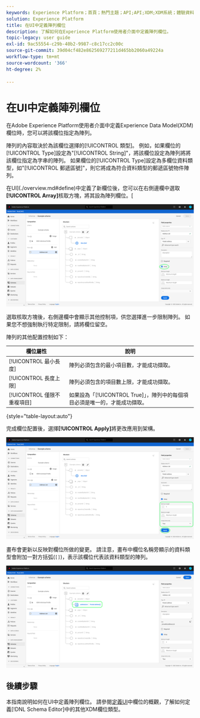 ```yaml
---
keywords: Experience Platform；首頁；熱門主題；API;API;XDM;XDM系統；體驗資料模型；資料模型；ui；工作區；陣列；欄位；
solution: Experience Platform
title: 在UI中定義陣列欄位
description: 了解如何在Experience Platform使用者介面中定義陣列欄位。
topic-legacy: user guide
exl-id: 9ac55554-c29b-40b2-9987-c8c17cc2c00c
source-git-commit: 39d04cf482e862569277211d465bb2060a49224a
workflow-type: tm+mt
source-wordcount: '366'
ht-degree: 2%

---
```


# 在UI中定義陣列欄位

在Adobe Experience Platform使用者介面中定義Experience Data Model(XDM)欄位時，您可以將該欄位指定為陣列。

陣列的內容取決於為該欄位選擇的[!UICONTROL 類型]。 例如，如果欄位的[!UICONTROL Type]設定為&quot;[!UICONTROL String]&quot;，將該欄位設定為陣列將將該欄位指定為字串的陣列。 如果欄位的[!UICONTROL Type]設定為多欄位資料類型，如&quot;[!UICONTROL 郵遞區號]&quot;，則它將成為符合資料類型的郵遞區號物件陣列。

在UI](./overview.md#define)中定義了新欄位後，您可以在右側邊欄中選取&#x200B;**[!UICONTROL Array]**&#x200B;核取方塊，將其設為陣列欄位。[

![](../../images/ui/fields/special/array.png)

選取核取方塊後，右側邊欄中會顯示其他控制項，供您選擇進一步限制陣列。 如果您不想強制執行特定限制，請將欄位留空。

陣列的其他配置控制如下：

| 欄位屬性 | 說明 |
| --- | --- |
| [!UICONTROL 最小長度] | 陣列必須包含的最小項目數，才能成功擷取。 |
| [!UICONTROL 長度上限] | 陣列必須包含的項目數上限，才能成功擷取。 |
| [!UICONTROL 僅限不重複項目] | 如果設為「[!UICONTROL True]」，陣列中的每個項目必須是唯一的，才能成功擷取。 |

{style=&quot;table-layout:auto&quot;}

完成欄位配置後，選擇&#x200B;**[!UICONTROL Apply]**&#x200B;將更改應用到架構。

![](../../images/ui/fields/special/array-config.png)

畫布會更新以反映對欄位所做的變更。 請注意，畫布中欄位名稱旁顯示的資料類型會附加一對方括弧(`[]`)，表示該欄位代表該資料類型的陣列。

![](../../images/ui/fields/special/array-applied.png)

## 後續步驟

本指南說明如何在UI中定義陣列欄位。 請參閱[定義UI](./overview.md#special)中欄位的概觀，了解如何定義[!DNL Schema Editor]中的其他XDM欄位類型。
